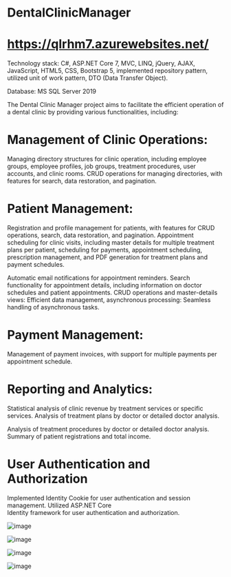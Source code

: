 # DentalClinicManager
# https://qlrhm7.azurewebsites.net/
Technology stack: C#, ASP.NET Core 7, MVC, LINQ, jQuery, AJAX, JavaScript, HTML5, CSS, Bootstrap 5, implemented repository pattern, utilized unit of work pattern, DTO (Data Transfer Object).

Database: MS SQL Server 2019 	


The Dental Clinic Manager project aims to facilitate the efficient operation of a dental clinic by providing 
various functionalities, including: 

# Management of Clinic Operations: 

Managing directory structures for clinic operation, including employee groups, employee profiles, job groups, 
treatment procedures, user accounts, and clinic rooms. CRUD operations for managing directories, with features 
for search, data restoration, and pagination. 

# Patient Management: 
Registration and profile management for patients, with features for CRUD operations, search, data 
restoration, and pagination. Appointment scheduling for clinic visits, including master details for multiple 
treatment plans per patient, scheduling for payments, appointment scheduling, prescription management, and PDF 
generation for treatment plans and payment schedules.

Automatic email notifications for appointment reminders. 
Search functionality for appointment details, including information on doctor schedules and patient appointments. 
CRUD operations and master-details views: Efficient data management, asynchronous processing: Seamless 
handling of asynchronous tasks.  

# Payment Management:   

Management of payment invoices, with support for multiple payments per appointment schedule. 

# Reporting and Analytics: 
Statistical analysis of clinic revenue by treatment services or specific services. Analysis of treatment plans by 
doctor or detailed doctor analysis.

Analysis of treatment procedures by doctor or detailed doctor analysis. 
Summary of patient registrations and total income. 

# User Authentication and Authorization 
Implemented Identity Cookie for user authentication and session management. Utilized ASP.NET Core     
Identity framework for user authentication and authorization.  

![image](https://github.com/MinhTran7959/DentalClinicManager/assets/128154976/926437f6-d325-4360-94e7-0fea39110e0b)


![image](https://github.com/MinhTran7959/DentalClinicManager/assets/128154976/cdd6b894-6767-4cb2-a779-55fb7b96039e)



![image](https://github.com/MinhTran7959/DentalClinicManager/assets/128154976/4b5b7fd8-e67b-433a-a543-8b2e6913566d)

![image](https://github.com/MinhTran7959/DentalClinicManager/assets/128154976/2152f3dd-d997-4609-b4df-35d48d602052)

